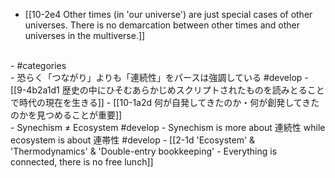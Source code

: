 - [[10-2e4 Other times (in 'our universe') are just special cases of other universes. There is no demarcation between other times and other universes in the multiverse.]]
<br>
- #categories
<br>
- 恐らく「つながり」よりも「連続性」をパースは強調している #develop
  - [[9-4b2a1d1 歴史の中にひそむあらかじめスクリプトされたものを読みとることで時代の現在を生きる]]
    - [[10-1a2d 何が自発してきたのか・何が創発してきたのかを見つめることが重要]]
<br>
- Synechism ≠ Ecosystem #develop
    - Synechism is more about 連続性 while ecosystem is about 連帯性 #develop
      - [[2-1d 'Ecosystem' & 'Thermodynamics' & 'Double-entry bookkeeping' - Everything is connected, there is no free lunch]]
